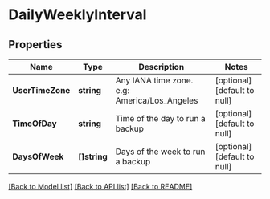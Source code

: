 # DailyWeeklyInterval

## Properties
Name | Type | Description | Notes
------------ | ------------- | ------------- | -------------
**UserTimeZone** | **string** | Any IANA time zone. e.g: America/Los_Angeles | [optional] [default to null]
**TimeOfDay** | **string** | Time of the day to run a backup | [optional] [default to null]
**DaysOfWeek** | **[]string** | Days of the week to run a backup | [optional] [default to null]

[[Back to Model list]](../README.md#documentation-for-models) [[Back to API list]](../README.md#documentation-for-api-endpoints) [[Back to README]](../README.md)


